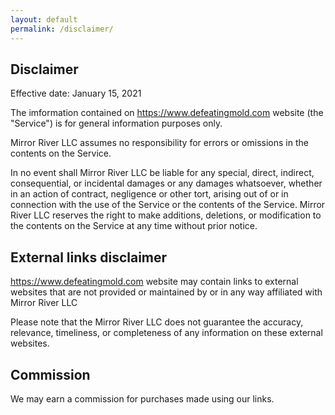 ```yaml
---
layout: default
permalink: /disclaimer/
---
```


## Disclaimer

Effective date: January 15, 2021

The imformation contained on https://www.defeatingmold.com website (the "Service") is for general information purposes only.

Mirror River LLC assumes no responsibility for errors or omissions in the contents on the Service.

In no event shall Mirror River LLC be liable for any special, direct, indirect, consequential, or incidental damages or any damages whatsoever, whether in an action of contract, negligence or other tort, arising out of or in connection with the use of the Service or the contents of the Service. Mirror River LLC reserves the right to make additions, deletions, or modification to the contents on the Service at any time without prior notice.

## External links disclaimer

https://www.defeatingmold.com website may contain links to external websites that are not provided or maintained by or in any way affiliated with Mirror River LLC

Please note that the Mirror River LLC does not guarantee the accuracy, relevance, timeliness, or completeness of any information on these external websites.

## Commission

We may earn a commission for purchases made using our links.